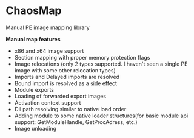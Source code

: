 # ChaosMap
Manual PE image mapping library

**Manual map features**
 - x86 and x64 image support
 - Section mapping with proper memory protection flags
 - Image relocations (only 2 types supported. I haven't seen a single PE image with some other relocation types)
 - Imports and Delayed imports are resolved
 - Bound import is resolved as a side effect
 - Module exports
 - Loading of forwarded export images
 - Activation context support
 - Dll path resolving similar to native load order
 - Adding module to some native loader structures(for basic module api support: GetModuleHandle, GetProcAdress, etc.)
 - Image unloading 

